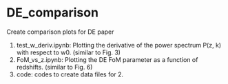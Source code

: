 # DE_comparison

Create comparison plots for DE paper

1. test_w_deriv.ipynb: Plotting the derivative of the power spectrum P(z, k) with respect to w0. (similar to Fig. 3)
2. FoM_vs_z.ipynb: Plotting the DE FoM parameter as a function of redshifts. (similar to Fig. 6)
3. code: codes to create data files for 2.
